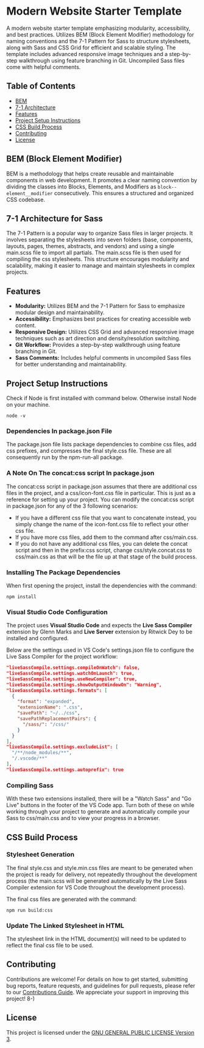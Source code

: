 # Modern Website Starter Template

A modern website starter template emphasizing modularity, accessibility, and best practices. Utilizes BEM (Block Element Modifier) methodology for naming conventions and the 7-1 Pattern for Sass to structure stylesheets, along with Sass and CSS Grid for efficient and scalable styling. The template includes advanced responsive image techniques and a step-by-step walkthrough using feature branching in Git. Uncompiled Sass files come with helpful comments.

## Table of Contents
- [BEM](#bem-block-element-modifier)
- [7-1 Architecture](#7-1-architecture)
- [Features](#features)
- [Project Setup Instructions](#project-setup-instructions)
- [CSS Build Process](#css-build-process)
- [Contributing](#contributing)
- [License](#license)


## BEM (Block Element Modifier)
BEM is a methodology that helps create reusable and maintainable components in web development. It promotes a clear naming convention by dividing the classes into Blocks, Elements, and Modifiers as `block--element__modifier` consecutively. This ensures a structured and organized CSS codebase.


## 7-1 Architecture for Sass
The 7-1 Pattern is a popular way to organize Sass files in larger projects. It involves separating the stylesheets into seven folders (base, components, layouts, pages, themes, abstracts, and vendors) and using a single main.scss file to import all partials. The main.scss file is then used for compiling the css stylesheets. This structure encourages modularity and scalability, making it easier to manage and maintain stylesheets in complex projects.


## Features
- **Modularity:** Utilizes BEM and the 7-1 Pattern for Sass to emphasize modular design and maintainability.
- **Accessibility:** Emphasizes best practices for creating accessible web content.
- **Responsive Design:** Utilizes CSS Grid and advanced responsive image techniques such as art direction and density/resolution switching.
- **Git Workflow:** Provides a step-by-step walkthrough using feature branching in Git.
- **Sass Comments:** Includes helpful comments in uncompiled Sass files for better understanding and maintainability.


## Project Setup Instructions
Check if Node is first installed with command below. Otherwise install Node on your machine.

`node -v`

### Dependencies In package.json File
The package.json file lists package dependencies to combine css files, add css prefixes, and compresses the final style.css file. These are all consequently run by the npm-run-all package. 


### A Note On The concat:css script In package.json
The concat:css script in package.json assumes that there are additional css files in the project, and a css/icon-font.css file in particular. This is just as a reference for setting up your project. You can modify the concat:css script in package.json for any of the 3 following scenarios: 
- If you have a different css file that you want to concatenate instead, you simply change the name of the icon-font.css file to reflect your other css file. 
- If you have more css files, add them to the command after css/main.css. 
- If you do not have any additional css files, you can delete the concat script and then in the prefix:css script, change css/style.concat.css to css/main.css as that will be the file up at that stage of the build process.

### Installing The Package Dependencies
When first opening the project, install the dependencies with the command:

`npm install`

### Visual Studio Code Configuration
The project uses __Visual Studio Code__ and expects the __Live Sass Compiler__ extension by Glenn Marks and __Live Server__ extension by Ritwick Dey to be installed and configured. 

Below are the settings used in VS Code's settings.json file to configure the Live Sass Compiler for the project workflow:
    

```json
"liveSassCompile.settings.compileOnWatch": false,
"liveSassCompile.settings.watchOnLaunch": true,
"liveSassCompile.settings.useNewCompiler": true,
"liveSassCompile.settings.showOutputWindowOn": "Warning",
"liveSassCompile.settings.formats": [
  {
    "format": "expanded",
    "extensionName": ".css",
    "savePath": "~/../css",
    "savePathReplacementPairs": {
      "/sass/": "/css/"
    }
  }
],
"liveSassCompile.settings.excludeList": [
  "/**/node_modules/**",
  "/.vscode/**"
],
"liveSassCompile.settings.autoprefix": true
```

### Compiling Sass 
With these two extensions installed, there will be a "Watch Sass" and "Go Live" buttons in the footer of the VS Code app. Turn both of these on while working through your project to generate and automatically compile your Sass to css/main.css and to view your progress in a browser.


## CSS Build Process
### Stylesheet Generation

The final style.css and style.min.css files are meant to be generated when the project is ready for delivery, not repeatedly throughout the development process (the main.scss will be generated automatically by the Live Sass Compiler extension for VS Code throughout the development process). 

The final css files are generated with the command: 

`npm run build:css`


### Update The Linked Stylesheet in HTML
The stylesheet link in the HTML document(s) will need to be updated to reflect the final css file to be used.


## Contributing

Contributions are welcome! For details on how to get started, submitting bug reports, feature requests, and guidelines for pull requests, please refer to our [Contributions Guide](https://github.com/indigetal/modern-website-starter/blob/main/CONTRIBUTING.md). We appreciate your support in improving this project! 8-)


## License

This project is licensed under the [GNU GENERAL PUBLIC LICENSE Version 3](https://www.gnu.org/licenses/gpl-3.0.en.html).


